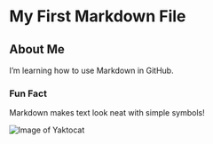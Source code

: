 # My First Markdown File
## About Me
I’m learning how to use Markdown in GitHub.
### Fun Fact
Markdown makes text look neat with simple symbols!

![Image of Yaktocat](https://octodex.github.com/images/yaktocat.png)
